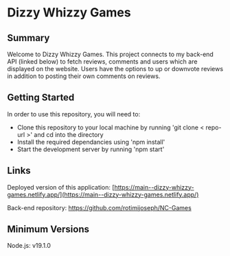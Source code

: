 # Dizzy Whizzy Games

## Summary

Welcome to Dizzy Whizzy Games. This project connects to my back-end API (linked below) to fetch reviews, comments and users which are displayed on the website. Users have the options to up or downvote reviews in addition to posting their own comments on reviews.

## Getting Started

In order to use this repository, you will need to:

- Clone this repository to your local machine by running 'git clone < repo-url >' and cd into the directory
- Install the required dependancies using 'npm install'
- Start the development server by running 'npm start'

## Links

Deployed version of this application: [https://main--dizzy-whizzy-games.netlify.app/](https://main--dizzy-whizzy-games.netlify.app/)

Back-end repository: https://github.com/rotimijoseph/NC-Games

## Minimum Versions

Node.js: v19.1.0
